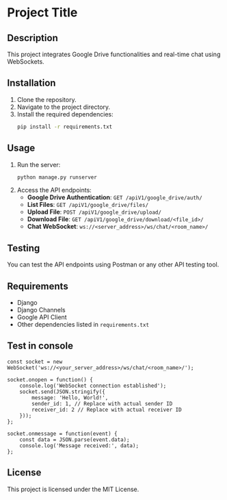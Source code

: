 # Project Title

## Description
This project integrates Google Drive functionalities and real-time chat using WebSockets.

## Installation
1. Clone the repository.
2. Navigate to the project directory.
3. Install the required dependencies:
   ```bash
   pip install -r requirements.txt
   ```

## Usage
1. Run the server:
   ```bash
   python manage.py runserver
   ```
2. Access the API endpoints:
   - **Google Drive Authentication**: `GET /apiV1/google_drive/auth/`
   - **List Files**: `GET /apiV1/google_drive/files/`
   - **Upload File**: `POST /apiV1/google_drive/upload/`
   - **Download File**: `GET /apiV1/google_drive/download/<file_id>/`
   - **Chat WebSocket**: `ws://<server_address>/ws/chat/<room_name>/`

## Testing
You can test the API endpoints using Postman or any other API testing tool.

## Requirements
- Django
- Django Channels
- Google API Client
- Other dependencies listed in `requirements.txt`



## Test in console
```
const socket = new WebSocket('ws://<your_server_address>/ws/chat/<room_name>/');

socket.onopen = function() {
    console.log('WebSocket connection established');
    socket.send(JSON.stringify({
        message: 'Hello, World!',
        sender_id: 1, // Replace with actual sender ID
        receiver_id: 2 // Replace with actual receiver ID
    }));
};

socket.onmessage = function(event) {
    const data = JSON.parse(event.data);
    console.log('Message received:', data);
};
```

## License
This project is licensed under the MIT License.
